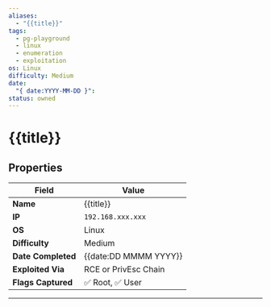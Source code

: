 ```yaml
---
aliases:
  - "{{title}}"
tags:
  - pg-playground
  - linux
  - enumeration
  - exploitation
os: Linux
difficulty: Medium
date:
  "{ date:YYYY-MM-DD }": 
status: owned
---
```

# {{title}}

## Properties

| Field           | Value                |
|----------------|----------------------|
| **Name**        | {{title}}             |
| **IP**          | `192.168.xxx.xxx`     |
| **OS**          | Linux                |
| **Difficulty**  | Medium               |
| **Date Completed** | {{date:DD MMMM YYYY}} |
| **Exploited Via** | RCE or PrivEsc Chain |
| **Flags Captured** | ✅ Root, ✅ User       |

---